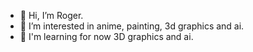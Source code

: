 - 👋 Hi, I’m Roger.
- 👀 I’m interested in anime, painting, 3d graphics and ai.
- 💞️ I'm learning for now 3D graphics and ai.

<!---
soreskone01/soreskone01 is a ✨ special ✨ repository because its `README.md` (this file) appears on your GitHub profile.
You can click the Preview link to take a look at your changes.
--->
